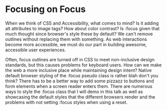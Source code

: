 # Focusing on Focus

When we think of CSS and Accessibility, what comes to mind? Is it adding alt attributes to image tags? How about color contrast? Is :focus given that much thought since browser's style these by default? We can't remove outlines without replacing them with something. As web interactions become more accessible, we must do our part in building awesome, accessible user experiences.

Often, focus outlines are turned off in CSS to meet non-inclusive design standards, but this causes problems for keyboard users. How can we make the web a more inclusive place while maintaining design intent? Native default browser styling of the :focus pseudo class is rather blah don't you think? There has to be a better way to add some pizzazz to buttons and form elements when a screen reader enters them. There are numerous ways to style the :focus class that I will demo in this talk as well as showcasing the default styles that the different browsers render and the problems with not setting :focus styles when using a reset. 
